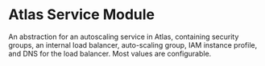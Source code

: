 # Atlas Service Module

An abstraction for an autoscaling service in Atlas, containing security groups, an internal load balancer, auto-scaling group, IAM instance profile, and DNS for the load balancer. Most values are configurable.
